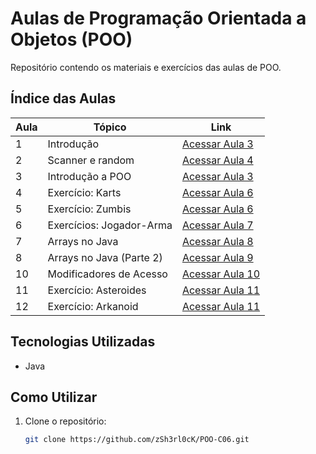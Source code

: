 # Aulas de Programação Orientada a Objetos (POO)

Repositório contendo os materiais e exercícios das aulas de POO.

## Índice das Aulas

| Aula | Tópico | Link |
|------|--------|------|
| 1 | Introdução | [Acessar Aula 3](https://github.com/zSh3rl0cK/POO-C06/tree/main/Aula%203) |
| 2 | Scanner e random| [Acessar Aula 4](https://github.com/zSh3rl0cK/POO-C06/tree/main/Aula%204) |
| 3 | Introdução a POO | [Acessar Aula 3](https://github.com/zSh3rl0cK/POO-C06/tree/main/Aula%205) |
| 4 | Exercício: Karts | [Acessar Aula 6](https://github.com/zSh3rl0cK/POO-C06/tree/main/Aula%206/Aula%206%20-%20Exercicio%20final) |
| 5 | Exercício: Zumbis | [Acessar Aula 6](https://github.com/zSh3rl0cK/POO-C06/tree/main/Aula%206/Aula%206%20-%20exercicio/src) |
| 6 | Exercícios: Jogador-Arma | [Acessar Aula 7](https://github.com/zSh3rl0cK/POO-C06/tree/main/Aula%206/Aula%207) |
| 7 | Arrays no Java | [Acessar Aula 8](https://github.com/zSh3rl0cK/POO-C06/tree/main/Aula%208%20e%209/arrays_aula1) |
| 8 | Arrays no Java (Parte 2) | [Acessar Aula 9](https://github.com/zSh3rl0cK/POO-C06/tree/main/Aula%208%20e%209/arrays_aula2) |
| 10 | Modificadores de Acesso | [Acessar Aula 10](https://github.com/zSh3rl0cK/POO-C06/tree/main/Aula%2010) |
| 11 | Exercício: Asteroides | [Acessar Aula 11](https://github.com/zSh3rl0cK/POO-C06/tree/main/Aula%2010) |
| 12 | Exercício: Arkanoid | [Acessar Aula 11](https://github.com/zSh3rl0cK/POO-C06/tree/main/Aula%2010) |

## Tecnologias Utilizadas
- Java

## Como Utilizar
1. Clone o repositório:
   ```bash
   git clone https://github.com/zSh3rl0cK/POO-C06.git
